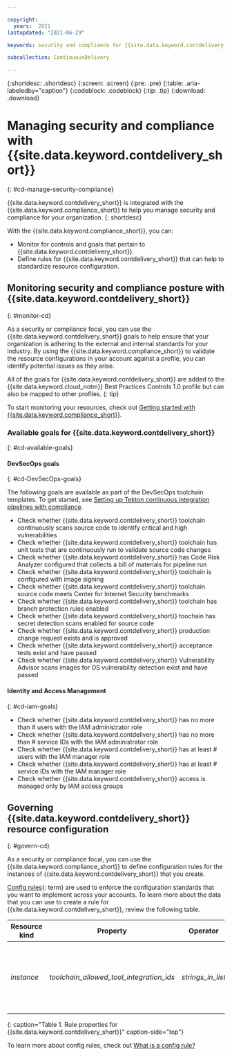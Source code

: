 ```yaml
---

copyright:
  years:  2021
lastupdated: "2021-06-29"

keywords: security and compliance for {{site.data.keyword.contdelivery_short}}, security for {{site.data.keyword.contdelivery_short}}, compliance for {{site.data.keyword.contdelivery_short}}

subcollection: ContinuousDelivery

---
```


{:shortdesc: .shortdesc}
{:screen: .screen}
{:pre: .pre}
{:table: .aria-labeledby="caption"}
{:codeblock: .codeblock}
{:tip: .tip}
{:download: .download}


# Managing security and compliance with {{site.data.keyword.contdelivery_short}}
{: #cd-manage-security-compliance}

{{site.data.keyword.contdelivery_short}} is integrated with the {{site.data.keyword.compliance_short}} to help you manage security and compliance for your organization. 
{: shortdesc}

With the {{site.data.keyword.compliance_short}}, you can:
- Monitor for controls and goals that pertain to {{site.data.keyword.contdelivery_short}}.
- Define rules for {{site.data.keyword.contdelivery_short}} that can help to standardize resource configuration.

## Monitoring security and compliance posture with {{site.data.keyword.contdelivery_short}}
{: #monitor-cd}

As a security or compliance focal, you can use the {{site.data.keyword.contdelivery_short}} goals to help ensure that your organization is adhering to the external and internal standards for your industry. By using the {{site.data.keyword.compliance_short}} to validate the resource configurations in your account against a profile, you can identify potential issues as they arise.

All of the goals for {{site.data.keyword.contdelivery_short}} are added to the {{site.data.keyword.cloud_notm}} Best Practices Controls 1.0 profile but can also be mapped to other profiles.
{: tip}

To start monitoring your resources, check out [Getting started with {{site.data.keyword.compliance_short}}](/docs/security-compliance?topic=security-compliance-getting-started).

### Available goals for {{site.data.keyword.contdelivery_short}}
{: #cd-available-goals}

#### DevSecOps goals
{: #cd-DevSecOps-goals}

The following goals are available as part of the DevSecOps toolchain templates. To get started, see [Setting up Tekton continuous integration pipelines with compliance](/docs/ContinuousDelivery?topic=ContinuousDelivery-cd-devsecops-tekton-ci-compliance).

- Check whether {{site.data.keyword.contdelivery_short}} toolchain continuously scans source code to identify critical and high vulnerabilities
- Check whether {{site.data.keyword.contdelivery_short}} toolchain has unit tests that are continuously run to validate source code changes
- Check whether {{site.data.keyword.contdelivery_short}} has Code Risk Analyzer configured that collects a bill of materials for pipeline run
- Check whether {{site.data.keyword.contdelivery_short}} toolchain is configured with image signing
- Check whether {{site.data.keyword.contdelivery_short}} toolchain source code meets Center for Internet Security benchmarks
- Check whether {{site.data.keyword.contdelivery_short}} toolchain has branch protection rules enabled	
- Check whether {{site.data.keyword.contdelivery_short}} toochain has secret detection scans enabled for source code	
- Check whether {{site.data.keyword.contdelivery_short}} production change request exists and is approved	
- Check whether {{site.data.keyword.contdelivery_short}} acceptance tests exist and have passed
- Check whether {{site.data.keyword.contdelivery_short}} Vulnerability Advisor scans images for OS vulnerability detection exist and have passed

#### Identity and Access Management
{: #cd-iam-goals}

- Check whether {{site.data.keyword.contdelivery_short}} has no more than # users with the IAM administrator role
- Check whether {{site.data.keyword.contdelivery_short}} has no more than # service IDs with the IAM administrator role
- Check whether {{site.data.keyword.contdelivery_short}} has at least # users with the IAM manager role
- Check whether {{site.data.keyword.contdelivery_short}} has at least # service IDs with the IAM manager role
- Check whether {{site.data.keyword.contdelivery_short}} access is managed only by IAM access groups

## Governing {{site.data.keyword.contdelivery_short}} resource configuration
{: #govern-cd}

As a security or compliance focal, you can use the {{site.data.keyword.compliance_short}} to define configuration rules for the instances of {{site.data.keyword.contdelivery_short}} that you create.

[Config rules](#x3084914){: term} are used to enforce the configuration standards that you want to implement across your accounts. To learn more about the data that you can use to create a rule for {{site.data.keyword.contdelivery_short}}, review the following table.

| Resource kind | Property | Operator | Value | Description |
|---------------|----------|---------------|-------|-------------|
| *instance* | *toolchain_allowed_tool_integration_ids* | *strings_in_list* | [Services that can be added to the list](https://github.com/open-toolchain/sdk/wiki/services.md){: external} | An array list of Strings that indicates the tools that can be bound to a toolchain. |
{: caption="Table 1. Rule properties for {{site.data.keyword.contdelivery_short}}" caption-side="top"}

To learn more about config rules, check out [What is a config rule?](/docs/security-compliance?topic=security-compliance-what-is-rule)
